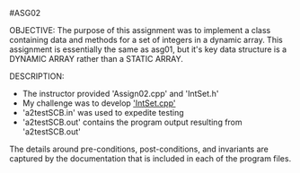 #ASG02

OBJECTIVE: 
The purpose of this assignment was to implement a class containing data and methods for a set of integers in a dynamic array. This assignment is essentially the same as asg01, but it's key data structure is a DYNAMIC ARRAY rather than a STATIC ARRAY.

DESCRIPTION: 
- The instructor provided 'Assign02.cpp' and 'IntSet.h'
- My challenge was to develop ['IntSet.cpp'](IntSet.cpp)
- 'a2testSCB.in' was used to expedite testing
- 'a2testSCB.out' contains the program output resulting from 'a2testSCB.out' 

The details around pre-conditions, post-conditions, and invariants are captured by the documentation that is included in each of the program files.
